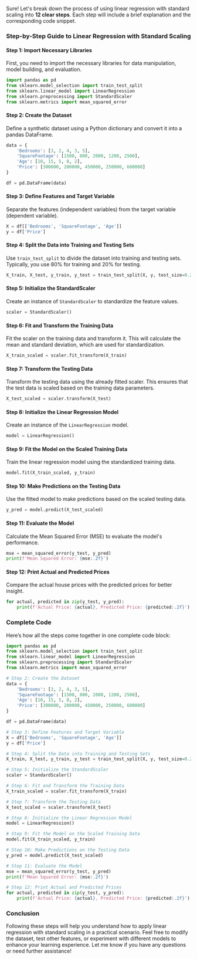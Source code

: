 Sure! Let's break down the process of using linear regression with standard scaling into **12 clear steps**. Each step will include a brief explanation and the corresponding code snippet.

### Step-by-Step Guide to Linear Regression with Standard Scaling

#### Step 1: Import Necessary Libraries
First, you need to import the necessary libraries for data manipulation, model building, and evaluation.

```python
import pandas as pd
from sklearn.model_selection import train_test_split
from sklearn.linear_model import LinearRegression
from sklearn.preprocessing import StandardScaler
from sklearn.metrics import mean_squared_error
```

#### Step 2: Create the Dataset
Define a synthetic dataset using a Python dictionary and convert it into a pandas DataFrame.

```python
data = {
    'Bedrooms': [3, 2, 4, 3, 5],
    'SquareFootage': [1500, 800, 2000, 1200, 2500],
    'Age': [10, 15, 5, 8, 2],
    'Price': [300000, 200000, 450000, 250000, 600000]
}

df = pd.DataFrame(data)
```

#### Step 3: Define Features and Target Variable
Separate the features (independent variables) from the target variable (dependent variable).

```python
X = df[['Bedrooms', 'SquareFootage', 'Age']]
y = df['Price']
```

#### Step 4: Split the Data into Training and Testing Sets
Use `train_test_split` to divide the dataset into training and testing sets. Typically, you use 80% for training and 20% for testing.

```python
X_train, X_test, y_train, y_test = train_test_split(X, y, test_size=0.2, random_state=42)
```

#### Step 5: Initialize the StandardScaler
Create an instance of `StandardScaler` to standardize the feature values.

```python
scaler = StandardScaler()
```

#### Step 6: Fit and Transform the Training Data
Fit the scaler on the training data and transform it. This will calculate the mean and standard deviation, which are used for standardization.

```python
X_train_scaled = scaler.fit_transform(X_train)
```

#### Step 7: Transform the Testing Data
Transform the testing data using the already fitted scaler. This ensures that the test data is scaled based on the training data parameters.

```python
X_test_scaled = scaler.transform(X_test)
```

#### Step 8: Initialize the Linear Regression Model
Create an instance of the `LinearRegression` model.

```python
model = LinearRegression()
```

#### Step 9: Fit the Model on the Scaled Training Data
Train the linear regression model using the standardized training data.

```python
model.fit(X_train_scaled, y_train)
```

#### Step 10: Make Predictions on the Testing Data
Use the fitted model to make predictions based on the scaled testing data.

```python
y_pred = model.predict(X_test_scaled)
```

#### Step 11: Evaluate the Model
Calculate the Mean Squared Error (MSE) to evaluate the model's performance.

```python
mse = mean_squared_error(y_test, y_pred)
print(f'Mean Squared Error: {mse:.2f}')
```

#### Step 12: Print Actual and Predicted Prices
Compare the actual house prices with the predicted prices for better insight.

```python
for actual, predicted in zip(y_test, y_pred):
    print(f'Actual Price: {actual}, Predicted Price: {predicted:.2f}')
```

### Complete Code

Here’s how all the steps come together in one complete code block:

```python
import pandas as pd
from sklearn.model_selection import train_test_split
from sklearn.linear_model import LinearRegression
from sklearn.preprocessing import StandardScaler
from sklearn.metrics import mean_squared_error

# Step 2: Create the Dataset
data = {
    'Bedrooms': [3, 2, 4, 3, 5],
    'SquareFootage': [1500, 800, 2000, 1200, 2500],
    'Age': [10, 15, 5, 8, 2],
    'Price': [300000, 200000, 450000, 250000, 600000]
}

df = pd.DataFrame(data)

# Step 3: Define Features and Target Variable
X = df[['Bedrooms', 'SquareFootage', 'Age']]
y = df['Price']

# Step 4: Split the Data into Training and Testing Sets
X_train, X_test, y_train, y_test = train_test_split(X, y, test_size=0.2, random_state=42)

# Step 5: Initialize the StandardScaler
scaler = StandardScaler()

# Step 6: Fit and Transform the Training Data
X_train_scaled = scaler.fit_transform(X_train)

# Step 7: Transform the Testing Data
X_test_scaled = scaler.transform(X_test)

# Step 8: Initialize the Linear Regression Model
model = LinearRegression()

# Step 9: Fit the Model on the Scaled Training Data
model.fit(X_train_scaled, y_train)

# Step 10: Make Predictions on the Testing Data
y_pred = model.predict(X_test_scaled)

# Step 11: Evaluate the Model
mse = mean_squared_error(y_test, y_pred)
print(f'Mean Squared Error: {mse:.2f}')

# Step 12: Print Actual and Predicted Prices
for actual, predicted in zip(y_test, y_pred):
    print(f'Actual Price: {actual}, Predicted Price: {predicted:.2f}')
```

### Conclusion
Following these steps will help you understand how to apply linear regression with standard scaling in a practical scenario. Feel free to modify the dataset, test other features, or experiment with different models to enhance your learning experience. Let me know if you have any questions or need further assistance!
